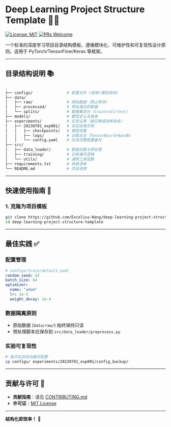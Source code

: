 # Deep Learning Project Structure Template 🧠📂

[![License: MIT](https://img.shields.io/badge/License-MIT-yellow.svg)]()
[![PRs Welcome](https://img.shields.io/badge/PRs-Welcome-green)]()

一个标准的深度学习项目目录结构模板，遵循模块化、可维护性和可复现性设计原则。适用于 PyTorch/TensorFlow/Keras 等框架。

---

## 目录结构说明 📚
```bash
.
├── configs/               # 配置文件 (超参/模型结构)
├── data/
│   ├── raw/               # 原始数据（禁止修改）
│   ├── processed/         # 预处理后的数据
│   └── splits/            # 数据集划分（train/val/test）
├── models/                # 模型定义与继承
├── experiments/           # 实验记录（按日期或哈希命名）
│   ├── 20230701_exp001/   # 实验目录示例
│   │   ├── checkpoints/   # 模型权重
│   │   ├── logs/          # 训练日志（TensorBoard/WandB）
│   │   └── config.yaml    # 实验完整配置备份
├── src/
│   ├── data_loader/       # 数据加载与预处理
│   ├── training/          # 训练循环逻辑
│   └── utils/             # 通用工具函数
├── requirements.txt       # 依赖清单
└── README.md              # 项目说明
```

---

## 快速使用指南 🚀

### 1. 克隆为项目模板
```bash
git clone https://github.com/Excelius-Wang/deep-learning-project-structure-template.git
cd deep-learning-project-structure-template
```

---

## 最佳实践 ✅

### 配置管理
```yaml
# configs/train/default.yaml
random_seed: 42
batch_size: 64
optimizer:
  name: "adam"
  lr: 1e-3
  weight_decay: 1e-4
```

### 数据隔离原则
- 原始数据 (`data/raw/`) 始终保持只读
- 预处理脚本应保存到 `src/data_loader/preprocess.py`

### 实验可复现性
```bash
# 每次实验自动备份配置
cp configs/ experiments/20230701_exp001/config_backup/
```

---

## 贡献与许可 📜

- ​**贡献指南**：请见 [CONTRIBUTING.md](docs/CONTRIBUTING.md)
- ​**许可证**：[MIT License](LICENSE)

---

**结构化即效率！​** 🚀
